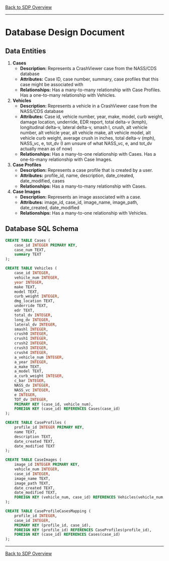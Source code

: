 [Back to SDP Overview](README.md)

---

# Database Design Document

## Data Entities

1. **Cases**
    - **Description:** Represents a CrashViewer case from the NASS/CDS database
    - **Attributes:** Case ID, case number, summary, case profiles that this case might be associated with
    - **Relationships:** Has a many-to-many relationship with Case Profiles. Has a one-to-many relationship with Vehicles.
2. **Vehicles**
    - **Description:** Represents a vehicle in a CrashViewer case from the NASS/CDS database
    - **Attributes:** Case id, vehicle number, year, make, model, curb weight, damage location, underride, EDR report, total delta-v (kmph), longitudinal delta-v, lateral delta-v, smash l, crush, alt vehicle number, alt vehicle year, alt vehicle make, alt vehicle model, alt vehicle curb weight, average crush in inches, total delta-v (mph), NASS_vc, e, tot_dv (I am unsure of what NASS_vc, e, and tot_dv actually mean as of now)
    - **Relationships:** Has a many-to-one relationship with Cases. Has a one-to-many relationship with Case Images.
2. **Case Profiles**
    - **Description:** Represents a case profile that is created by a user.
    - **Attributes:** profile_id, name, description, date_created, date_modified, cases
    - **Relationships:** Has a many-to-many relationship with Cases.
4. **Case Images**
    - **Description:** Represents an image associated with a case.
    - **Attributes:** image_id, case_id, image_name, image_path, date_created, date_modified
    - **Relationships:** Has a many-to-one relationship with Vehicles.

## Database SQL Schema

```sql
CREATE TABLE Cases (
    case_id INTEGER PRIMARY KEY,
    case_num TEXT,
    summary TEXT
);

CREATE TABLE Vehicles (
    case_id INTEGER,
    vehicle_num INTEGER,
    year INTEGER,
    make TEXT,
    model TEXT,
    curb_weight INTEGER,
    dmg_location TEXT,
    underride TEXT,
    edr TEXT,
    total_dv INTEGER,
    long_dv INTEGER,
    lateral_dv INTEGER,
    smashl INTEGER,
    crush0 INTEGER,
    crush1 INTEGER,
    crush2 INTEGER,
    crush3 INTEGER,
    crush4 INTEGER,
    a_vehicle_num INTEGER,
    a_year INTEGER,
    a_make TEXT,
    a_model TEXT,
    a_curb_weight INTEGER,
    c_bar INTEGER,
    NASS_dv INTEGER,
    NASS_vc INTEGER,
    e INTEGER,
    TOT_dv INTEGER,
    PRIMARY KEY (case_id, vehicle_num),
    FOREIGN KEY (case_id) REFERENCES Cases(case_id)
);

CREATE TABLE CaseProfiles (
    profile_id INTEGER PRIMARY KEY,
    name TEXT,
    description TEXT,
    date_created TEXT,
    date_modified TEXT
);

CREATE TABLE CaseImages (
    image_id INTEGER PRIMARY KEY,
    vehicle_num INTEGER,
    case_id INTEGER,
    image_name TEXT,
    image_path TEXT,
    date_created TEXT,
    date_modified TEXT,
    FOREIGN KEY (vehicle_num, case_id) REFERENCES Vehicles(vehicle_num, case_id)
);

CREATE TABLE CaseProfileCasesMapping (
    profile_id INTEGER,
    case_id INTEGER,
    PRIMARY KEY (profile_id, case_id),
    FOREIGN KEY (profile_id) REFERENCES CaseProfiles(profile_id),
    FOREIGN KEY (case_id) REFERENCES Cases(case_id)
);
```

---

[Back to SDP Overview](README.md)